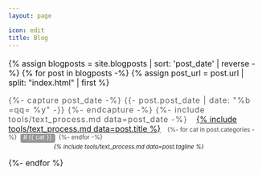 ```yaml
---
layout: page

icon: edit
title: Blog
---
```


<div style='margin-top: 1.25em; font-size: 1.125em'>
{% assign blogposts = site.blogposts | sort: 'post_date' | reverse -%}
{% for post in blogposts -%}
  {% assign post_url = post.url | split: "index.html" | first %}
  <div style='margin: 1em 0'>
    <span class='heading' style='opacity: 0.7; font-size: 0.975em; letter-spacing: 0.075em;'>
      {%- capture post_date -%}
        {{- post.post_date | date: "%b =qq= %y" -}}
      {%- endcapture -%}
      {%- include tools/text_process.md data=post_date -%}
      &thinsp;<i class='fas fa-fw fa-sm fa-chevron-right'></i>
    </span>
    <i class='fas fa-sm fa-fw fa-{{ post.icon }}'></i>
    &thinsp;<a href='{{ post_url }}'>{% include tools/text_process.md data=post.title %}</a>
    <span class='visible-at-medium' style=' margin-left: 0.75em; opacity: 0.8; font-size: 0.75em'>
    {%- for cat in post.categories -%}
      <span style='display: inline-block; height: 1.5em; letter-spacing: 0.025em; margin: 0em 0.3125em; border-radius: 0.3125em; background: gray; color: white'>&ensp;#&thinsp;{{ cat }}&ensp;</span>
    {%- endfor -%}
    </span>
    <br>
    <div style='margin: 0.125em 0 0 7.875em; font-size: 0.725em; font-style: italic'>
      {% include tools/text_process.md data=post.tagline %}
    </div>
  </div>
{%- endfor %}
</div>